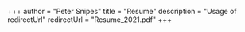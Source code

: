 +++
author = "Peter Snipes"
title = "Resume"
description = "Usage of redirectUrl"
redirectUrl = "Resume_2021.pdf"
+++

<!-- Forwarding to [My-Resume](file:///C:/Users/psnip/Desktop/cmpsc480/Portfolio-Website/Resume%202021.pdf) using `redirectUrl` -->
